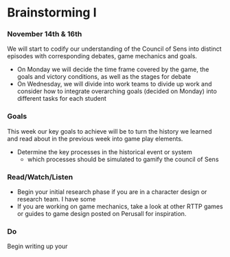 # Brainstorming I

### November 14th & 16th

We will start to codify our understanding of the Council of Sens into distinct episodes with corresponding debates, game mechanics and goals.&#x20;

* On Monday we will decide the time frame covered by the game, the goals and victory conditions, as well as the stages for debate
* On Wednesday, we will divide into work teams to divide up work and consider how to integrate overarching goals (decided on Monday) into different tasks for each student

### Goals

This week our key goals to achieve will be to turn the history we learned and read about in the previous week into game play elements.&#x20;

* Determine the key processes in the historical event or system
  * which processes should be simulated to gamify the council of Sens

### Read/Watch/Listen

* Begin your initial research phase if you are in a character design or research team. I have some&#x20;
* If you are working on game mechanics, take a look at other RTTP games or guides to game design posted on Perusall for inspiration.&#x20;

### Do

Begin writing up your&#x20;
